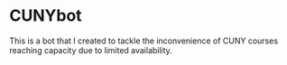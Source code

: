 # CUNYbot

This is a bot that I created to tackle the inconvenience of CUNY courses reaching capacity due to limited availability. 

